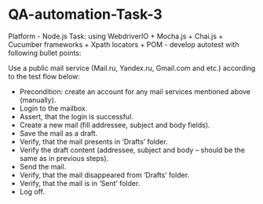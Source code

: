 # QA-automation-Task-3
Platform - Node.js
Task: using WebdriverIO + Mocha.js + Chai.js + Cucumber frameworks + Xpath locators + POM -  develop autotest with following bullet points:

Use a public mail service (Mail.ru, Yandex.ru, Gmail.com and etc.) according to the test flow below:
- Precondition: create an account for any mail services mentioned above (manually).
- Login to the mailbox. 
- Assert, that the login is successful.
- Create a new mail (fill addressee, subject and body fields).
- Save the mail as a draft. 
- Verify, that the mail presents in ‘Drafts’ folder.
- Verify the draft content (addressee, subject and body – should be the same as in previous steps).
- Send the mail.
- Verify, that the mail disappeared from ‘Drafts’ folder.
- Verify, that the mail is in ‘Sent’ folder.
- Log off.